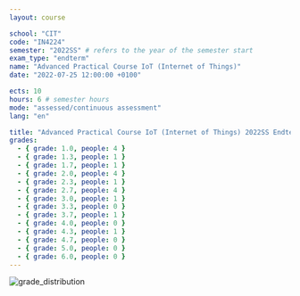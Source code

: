 ```yaml
---
layout: course

school: "CIT"
code: "IN4224"
semester: "2022SS" # refers to the year of the semester start
exam_type: "endterm"
name: "Advanced Practical Course IoT (Internet of Things)"
date: "2022-07-25 12:00:00 +0100"

ects: 10
hours: 6 # semester hours
mode: "assessed/continuous assessment"
lang: "en"

title: "Advanced Practical Course IoT (Internet of Things) 2022SS Endterm"
grades:
  - { grade: 1.0, people: 4 }
  - { grade: 1.3, people: 1 }
  - { grade: 1.7, people: 1 }
  - { grade: 2.0, people: 4 }
  - { grade: 2.3, people: 1 }
  - { grade: 2.7, people: 4 }
  - { grade: 3.0, people: 1 }
  - { grade: 3.3, people: 0 }
  - { grade: 3.7, people: 1 }
  - { grade: 4.0, people: 0 }
  - { grade: 4.3, people: 1 }
  - { grade: 4.7, people: 0 }
  - { grade: 5.0, people: 0 }
  - { grade: 6.0, people: 0 }
---
```


![grade_distribution](https://user-images.githubusercontent.com/79704017/234655830-dc5c0033-6e4d-42a3-a27c-ef4a0cd32cf6.png)
